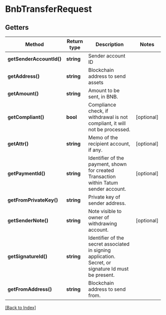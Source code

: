 # BnbTransferRequest

## Getters

Method | Return type | Description | Notes
------------ | ------------- | ------------- | -------------
**getSenderAccountId()** | **string** | Sender account ID |
**getAddress()** | **string** | Blockchain address to send assets |
**getAmount()** | **string** | Amount to be sent, in BNB. |
**getCompliant()** | **bool** | Compliance check, if withdrawal is not compliant, it will not be processed. | [optional]
**getAttr()** | **string** | Memo of the recipient account, if any. | [optional]
**getPaymentId()** | **string** | Identifier of the payment, shown for created Transaction within Tatum sender account. | [optional]
**getFromPrivateKey()** | **string** | Private key of sender address. |
**getSenderNote()** | **string** | Note visible to owner of withdrawing account. | [optional]
**getSignatureId()** | **string** | Identifier of the secret associated in signing application. Secret, or signature Id must be present. |
**getFromAddress()** | **string** | Blockchain address to send from. |

[[Back to Index]](../index.md)
